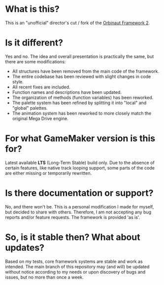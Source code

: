 # What is this?
This is an "unofficial" director's cut / fork of the [Orbinaut Framework 2](https://github.com/TrianglyRU/OrbinautFramework).

# Is it different?
Yes and no. The idea and overall presentation is practically the same, but there are some modifications:
- All structures have been removed from the main code of the framework.
- The entire codebase has been reviewed with slight changes in code style.
- All recent fixes are included.
- Function names and descriptions have been updated.
- The organization of methods (function variables) has been reworked.
- The palette system has been refined by splitting it into "local" and "global" palettes.
- The animation system has been reworked to more closely match the original Mega Drive engine.

# For what GameMaker version is this for?
Latest available **LTS** (Long-Term Stable) build only. Due to the absence of certain features, like native track looping support, some parts of the code are either missing or temporarily rewritten.

# Is there documentation or support?
No, and there won't be. This is a personal modification I made for myself, but decided to share with others. Therefore, I am not accepting any bug reports and/or feature requests. The framework is provided 'as is'.

# So, is it stable then? What about updates?
Based on my tests, core framework systems are stable and work as intended. The main branch of this repository may (and will) be updated without notice according to my needs or upon discovery of bugs and issues, but no more than once a week.
